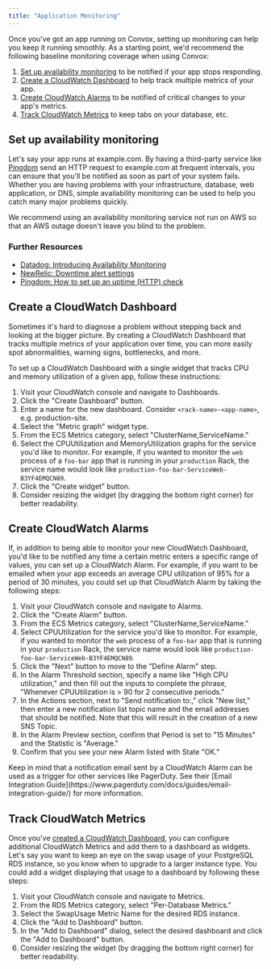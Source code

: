 ```yaml
---
title: "Application Monitoring"
---
```


Once you've got an app running on Convox, setting up monitoring can help you keep it running smoothly. As a starting point, we'd recommend the following baseline monitoring coverage when using Convox:

1. [Set up availability monitoring](#set-up-availability-monitoring) to be notified if your app stops responding.
1. [Create a CloudWatch Dashboard](#create-a-cloudwatch-dashboard) to help track multiple metrics of your app.
1. [Create CloudWatch Alarms](#create-cloudwatch-alarms) to be notified of critical changes to your app's metrics.
1. [Track CloudWatch Metrics](#track-cloudwatch-metrics) to keep tabs on your database, etc.

## Set up availability monitoring

Let's say your app runs at example.com. By having a third-party service like [Pingdom](https://www.pingdom.com) send an HTTP request to example.com at frequent intervals, you can ensure that you'll be notified as soon as part of your system fails. Whether you are having problems with your infrastructure, database, web application, or DNS, simple availability monitoring can be used to help you catch many major problems quickly.

We recommend using an availability monitoring service not run on AWS so that an AWS outage doesn't leave you blind to the problem.

### Further Resources

- [Datadog: Introducing Availability Monitoring](https://www.datadoghq.com/blog/introducing-availability-monitoring/)
- [NewRelic: Downtime alert settings](https://docs.newrelic.com/docs/alerts/alert-policies/downtime-alerts/downtime-alert-settings)
- [Pingdom: How to set up an uptime (HTTP) check](https://help.pingdom.com/hc/en-us/articles/203679631-How-to-set-up-an-uptime-HTTP-check)

## Create a CloudWatch Dashboard

Sometimes it's hard to diagnose a problem without stepping back and looking at the bigger picture. By creating a CloudWatch Dashboard that tracks multiple metrics of your application over time, you can more easily spot abnormalities, warning signs, bottlenecks, and more.

To set up a CloudWatch Dashboard with a single widget that tracks CPU and memory utilization of a given app, follow these instructions:

1. Visit your CloudWatch console and navigate to Dashboards.
1. Click the "Create Dashboard" button.
1. Enter a name for the new dashboard. Consider `<rack-name>-<app-name>`, e.g. production-site.
1. Select the "Metric graph" widget type.
1. From the ECS Metrics category, select "ClusterName,ServiceName."
1. Select the CPUUtilization and MemoryUtilization graphs for the service you'd like to monitor. For example, if you wanted to monitor the `web` process of a `foo-bar` app that is running in your `production` Rack, the service name would look like `production-foo-bar-ServiceWeb-B3YF4EMQCN89`.
1. Click the "Create widget" button.
1. Consider resizing the widget (by dragging the bottom right corner) for better readability.

## Create CloudWatch Alarms

If, in addition to being able to monitor your new CloudWatch Dashboard, you'd like to be notified any time a certain metric enters a specific range of values, you can set up a CloudWatch Alarm. For example, if you want to be emailed when your app exceeds an average CPU utilization of 95% for a period of 30 minutes, you could set up that CloudWatch Alarm by taking the following steps:

1. Visit your CloudWatch console and navigate to Alarms.
1. Click the "Create Alarm" button.
1. From the ECS Metrics category, select "ClusterName,ServiceName."
1. Select CPUUtilization for the service you'd like to monitor. For example, if you wanted to monitor the `web` process of a `foo-bar` app that is running in your `production` Rack, the service name would look like `production-foo-bar-ServiceWeb-B3YF4EMQCN89`.
1. Click the "Next" button to move to the "Define Alarm" step.
1. In the Alarm Threshold section, specify a name like "High CPU utilization," and then fill out the inputs to complete the phrase, "Whenever CPUUtilization is > 90 for 2 consecutive periods."
1. In the Actions section, next to "Send notification to:," click "New list," then enter a new notification list topic name and the email addresses that should be notified. Note that this will result in the creation of a new SNS Topic.
1. In the Alarm Preview section, confirm that Period is set to "15 Minutes" and the Statistic is "Average."
1. Confirm that you see your new Alarm listed with State "OK."

<div class="block-callout block-show-callout type-info" markdown="1">
Keep in mind that a notification email sent by a CloudWatch Alarm can be used as a trigger for other services like PagerDuty. See their [Email Integration Guide](https://www.pagerduty.com/docs/guides/email-integration-guide/) for more information.
</div>

## Track CloudWatch Metrics

Once you've [created a CloudWatch Dashboard](#create-a-cloudwatch-dashboard), you can configure additional CloudWatch Metrics and add them to a dashboard as widgets. Let's say you want to keep an eye on the swap usage of your PostgreSQL RDS instance, so you know when to upgrade to a larger instance type. You could add a widget displaying that usage to a dashboard by following these steps:

1. Visit your CloudWatch console and navigate to Metrics.
1. From the RDS Metrics category, select "Per-Database Metrics."
1. Select the SwapUsage Metric Name for the desired RDS instance.
1. Click the "Add to Dashboard" button.
1. In the "Add to Dashboard" dialog, select the desired dashboard and click the "Add to Dashboard" button.
1. Consider resizing the widget (by dragging the bottom right corner) for better readability.
